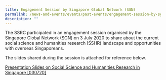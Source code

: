 ```yaml
---
title: Engagement Session by Singapore Global Network (SGN)
permalink: /news-and-events/events/past-events/engagement-session-by-sg-global-network/
description: ""
---
```

The SSRC participated in an engagement session organised by the Singapore Global Network (SGN) on 3 July 2020 to share about the current social science and humanities research (SSHR) landscape and opportunities with overseas Singaporeans.

The slides shared during the session is attached for reference below.

[Presentation Slides on Social Science and Humanities Research in Singapore [030720]](/files/sgnppt.pdf)